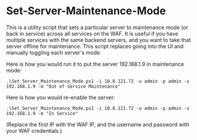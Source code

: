 # Set-Server-Maintenance-Mode

This is a utility script that sets a particular server to maintenance mode (or back in service) across all services on the WAF.  It is useful if you have multiple services with the same backend servers, and you want to take that server offline for maintenance.  This script replaces going into the UI and manually toggling each server's mode.

Here is how you would run it to put the server 192.168.1.9 in maintenance mode:

`.\Set_Server_Maintenance_Mode.ps1 -i 10.8.121.72 -u admin -p admin -s 192.168.1.9 -m "Out of Service Maintenance"`

Here is how you would re-enable the server:

`.\Set_Server_Maintenance_Mode.ps1 -i 10.8.121.72 -u admin -p admin -s 192.168.1.9 -m "In Service"`

(Replace the first IP with the WAF IP, and the username and password with your WAF credentials.)
